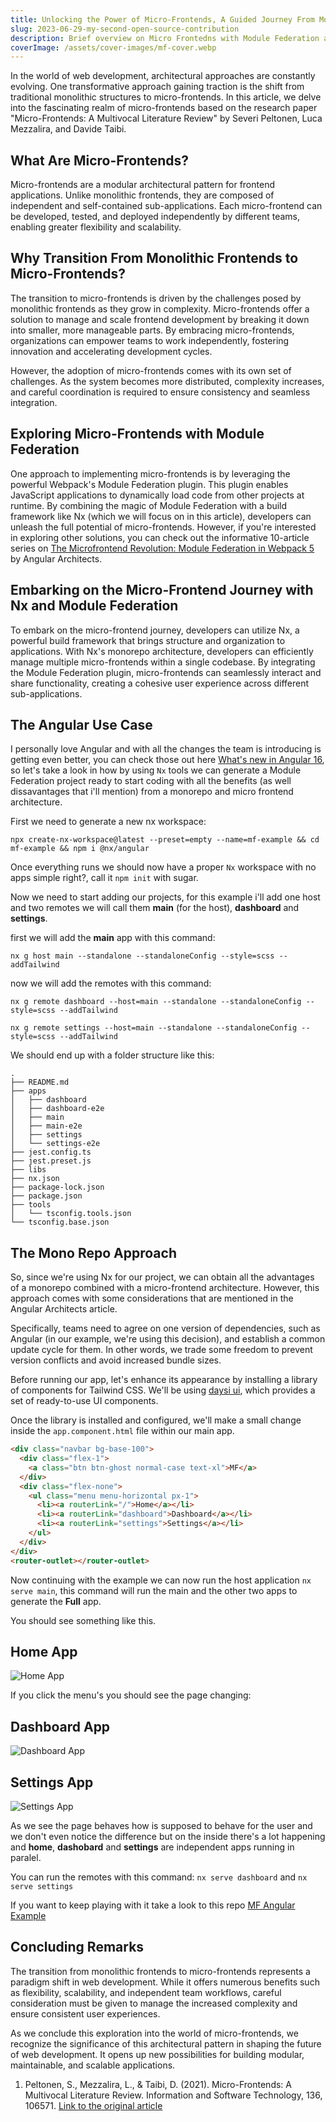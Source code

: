 ```yaml
---
title: Unlocking the Power of Micro-Frontends, A Guided Journey From Monolith to Modular
slug: 2023-06-29-my-second-open-source-contribution
description: Brief overview on Micro Frontedns with Module Federation and Nx Mono Repos
coverImage: /assets/cover-images/mf-cover.webp
---
```


In the world of web development, architectural approaches are constantly evolving. One transformative approach gaining traction is the shift from traditional monolithic structures to micro-frontends. In this article, we delve into the fascinating realm of micro-frontends based on the research paper "Micro-Frontends: A Multivocal Literature Review" by Severi Peltonen, Luca Mezzalira, and Davide Taibi.

## What Are Micro-Frontends?

Micro-frontends are a modular architectural pattern for frontend applications. Unlike monolithic frontends, they are composed of independent and self-contained sub-applications. Each micro-frontend can be developed, tested, and deployed independently by different teams, enabling greater flexibility and scalability.

## Why Transition From Monolithic Frontends to Micro-Frontends?

The transition to micro-frontends is driven by the challenges posed by monolithic frontends as they grow in complexity. Micro-frontends offer a solution to manage and scale frontend development by breaking it down into smaller, more manageable parts. By embracing micro-frontends, organizations can empower teams to work independently, fostering innovation and accelerating development cycles.

However, the adoption of micro-frontends comes with its own set of challenges. As the system becomes more distributed, complexity increases, and careful coordination is required to ensure consistency and seamless integration.

## Exploring Micro-Frontends with Module Federation

One approach to implementing micro-frontends is by leveraging the powerful Webpack's Module Federation plugin. This plugin enables JavaScript applications to dynamically load code from other projects at runtime. By combining the magic of Module Federation with a build framework like Nx (which we will focus on in this article), developers can unleash the full potential of micro-frontends. However, if you're interested in exploring other solutions, you can check out the informative 10-article series on [The Microfrontend Revolution: Module Federation in Webpack 5](https://www.angulararchitects.io/en/aktuelles/the-microfrontend-revolution-module-federation-in-webpack-5/) by Angular Architects.

## Embarking on the Micro-Frontend Journey with Nx and Module Federation

To embark on the micro-frontend journey, developers can utilize Nx, a powerful build framework that brings structure and organization to applications. With Nx's monorepo architecture, developers can efficiently manage multiple micro-frontends within a single codebase. By integrating the Module Federation plugin, micro-frontends can seamlessly interact and share functionality, creating a cohesive user experience across different sub-applications.

## The Angular Use Case

I personally love Angular and with all the changes the team is introducing is getting even better, you can check those out here [What's new in Angular 16](https://dev.to/this-is-angular/whats-new-in-angular-16-375b), so let's take a look in how by using `Nx` tools we can generate a Module Federation project ready to start coding with all the benefits (as well dissavantages that i'll mention) from a monorepo and micro frontend architecture.

First we need to generate a new nx workspace:

`npx create-nx-workspace@latest --preset=empty --name=mf-example && cd mf-example && npm i @nx/angular`

Once everything runs we should now have a proper `Nx` workspace with no apps simple right?, call it `npm init` with sugar.

Now we need to start adding our projects, for this example i'll add one host and two remotes we will call them **main** (for the host), **dashboard** and **settings**.

first we will add the **main** app with this command:

`nx g host main --standalone --standaloneConfig --style=scss --addTailwind`

now we will add the remotes with this command:

`nx g remote dashboard --host=main --standalone --standaloneConfig --style=scss --addTailwind `

`nx g remote settings --host=main --standalone --standaloneConfig --style=scss --addTailwind`

We should end up with a folder structure like this:

```
.
├── README.md
├── apps
│   ├── dashboard
│   ├── dashboard-e2e
│   ├── main
│   ├── main-e2e
│   ├── settings
│   └── settings-e2e
├── jest.config.ts
├── jest.preset.js
├── libs
├── nx.json
├── package-lock.json
├── package.json
├── tools
│   └── tsconfig.tools.json
└── tsconfig.base.json
```

## The Mono Repo Approach

So, since we're using Nx for our project, we can obtain all the advantages of a monorepo combined with a micro-frontend architecture. However, this approach comes with some considerations that are mentioned in the Angular Architects article.

Specifically, teams need to agree on one version of dependencies, such as Angular (in our example, we're using this decision), and establish a common update cycle for them. In other words, we trade some freedom to prevent version conflicts and avoid increased bundle sizes.

Before running our app, let's enhance its appearance by installing a library of components for Tailwind CSS. We'll be using [daysi ui](https://daisyui.com/), which provides a set of ready-to-use UI components.

Once the library is installed and configured, we'll make a small change inside the `app.component.html` file within our main app.

```html
<div class="navbar bg-base-100">
  <div class="flex-1">
    <a class="btn btn-ghost normal-case text-xl">MF</a>
  </div>
  <div class="flex-none">
    <ul class="menu menu-horizontal px-1">
      <li><a routerLink="/">Home</a></li>
      <li><a routerLink="dashboard">Dashboard</a></li>
      <li><a routerLink="settings">Settings</a></li>
    </ul>
  </div>
</div>
<router-outlet></router-outlet>
```

Now continuing with the example we can now run the host application `nx serve main`, this command will run the main and the other two apps to generate the **Full** app.

You should see something like this.

## Home App

![Home App](https://dev-to-uploads.s3.amazonaws.com/uploads/articles/fv2dpvg2isgx0vm0jita.png)

If you click the menu's you should see the page changing:

## Dashboard App

![Dashboard App](https://dev-to-uploads.s3.amazonaws.com/uploads/articles/640358vp61ymlso2sd05.png)

## Settings App

![Settings App](https://dev-to-uploads.s3.amazonaws.com/uploads/articles/238k4mo1b9o9oia3sdj8.png)

As we see the page behaves how is supposed to behave for the user and we don't even notice the difference but on the inside there's a lot happening and **home**, **dashobard** and **settings** are independent apps running in paralel.

You can run the remotes with this command:
`nx serve dashboard` and `nx serve settings`

If you want to keep playing with it take a look to this repo [MF Angular Example](https://github.com/luishcastroc/mf-angular-ex)

## Concluding Remarks

The transition from monolithic frontends to micro-frontends represents a paradigm shift in web development. While it offers numerous benefits such as flexibility, scalability, and independent team workflows, careful consideration must be given to manage the increased complexity and ensure consistent user experiences.

As we conclude this exploration into the world of micro-frontends, we recognize the significance of this architectural pattern in shaping the future of web development. It opens up new possibilities for building modular, maintainable, and scalable applications.

1. Peltonen, S., Mezzalira, L., & Taibi, D. (2021). Micro-Frontends: A Multivocal Literature Review. Information and Software Technology, 136, 106571. [Link to the original article](https://www.sciencedirect.com/science/article/pii/S0950584921000549)
